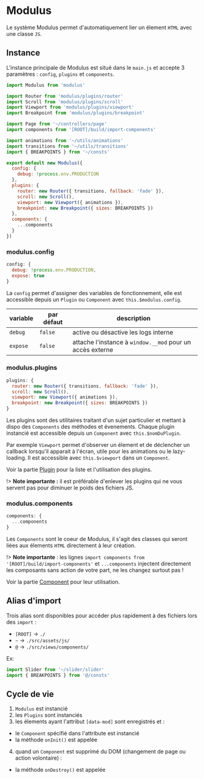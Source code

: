 # Modulus

Le système Modulus permet d'automatiquement lier un élement `HTML` avec une classe `JS`.


## Instance

L'instance principale de Modulus est situé dans le `main.js` et accepte 3 paramètres : `config`, `plugins` et `components`.

```js
import Modulus from 'modulus'

import Router from 'modulus/plugins/router'
import Scroll from 'modulus/plugins/scroll'
import Viewport from 'modulus/plugins/viewport'
import Breakpoint from 'modulus/plugins/breakpoint'

import Page from '~/controllers/page'
import components from '[ROOT]/build/import-components'

import animations from '~/utils/animations'
import transitions from '~/utils/transitions'
import { BREAKPOINTS } from '~/consts'

export default new Modulus({
  config: {
    debug: !process.env.PRODUCTION
  },
  plugins: {
    router: new Router({ transitions, fallback: 'fade' }),
    scroll: new Scroll(),
    viewport: new Viewport({ animations }),
    breakpoint: new Breakpoint({ sizes: BREAKPOINTS })
  },
  components: {
    ...components
  }
})
```

### modulus.config

```js
config: {
  debug: !process.env.PRODUCTION,
  expose: true
}
```

La `config` permet d'assigner des variables de fonctionnement, elle est accessible depuis un `Plugin` ou `Component` avec `this.$modulus.config`.

| variable        | par défaut | description                                                          |
| ---             | ---        | ---                                                                  |
| `debug`         | `false`    | active ou désactive les logs interne                                 |
| `expose`        | `false`    | attache l'instance à `window.__mod` pour un accès externe            |


### modulus.plugins

```js
plugins: {
  router: new Router({ transitions, fallback: 'fade' }),
  scroll: new Scroll(),
  viewport: new Viewport({ animations }),
  breakpoint: new Breakpoint({ sizes: BREAKPOINTS })
}
```

Les plugins sont des utilitaires traitant d'un sujet particulier et mettant à dispo des `Components` des méthodes et évenements.
Chaque plugin instancié est accessible depuis un `Component` avec `this.$nomDuPlugin`.

Par exemple `Viewport` permet d'observer un élement et de déclencher un callback lorsqu'il apparait à l'écran, utile pour les animations ou le lazy-loading.
Il est accessible avec `this.$viewport` dans un `Component`.

Voir la partie [Plugin](#plugin) pour la liste et l'utilisation des plugins.

!> **Note importante :** il est préférable d'enlever les plugins qui ne vous servent pas pour diminuer le poids des fichiers JS.


### modulus.components

```js
components: {
  ...components
}
```

Les `Components` sont le coeur de Modulus, il s'agit des classes qui seront liées aux élements `HTML` directement à leur création.
 
!> **Note importante** : les lignes `import components from '[ROOT]/build/import-components'` et `...components` injectent directement les composants sans action de votre part, ne les changez surtout pas !

Voir la partie [Component](modulus/component.md) pour leur utilisation.


## Alias d'import

Trois alias sont disponibles pour accéder plus rapidement à des fichiers lors des `import` :
- `[ROOT]` -> `./`
- `~` -> `./src/assets/js/`
- `@` -> `./src/views/components/`

Ex:
```js
import Slider from '~/slider/slider'
import { BREAKPOINTS } from '@/consts'
```


## Cycle de vie

1. `Modulus` est instancié
2. les `Plugins` sont instanciés
3. les élements ayant l'attribut `[data-mod]` sont enregistrés et :
  - le `Component` spécifié dans l'attribute est instancié
  - la méthode `onInit()` est appelée
4. quand un `Component` est supprimé du DOM (changement de page ou action volontaire) :
  - la méthode `onDestroy()` est appelée